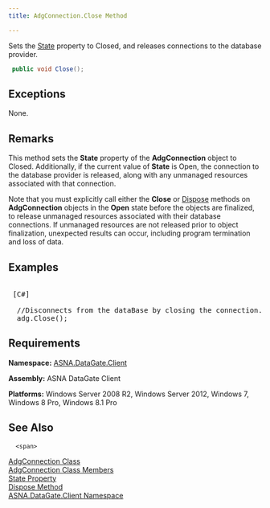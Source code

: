 ```yaml
---
title: AdgConnection.Close Method

---
```


Sets the [ State](adg-connection-class-state-property.html) property to <span>Closed</span>, and releases connections to the database provider.

```cs
 public void Close();
```


## Exceptions

None.
## Remarks

This method sets the **State** property of the **AdgConnection** object to Closed. Additionally, if the current value of **State** is Open, the connection to the database provider is released, along with any unmanaged resources associated with that connection. 

Note that you must explicitly call either the <span> **Close** </span> or [Dispose](adg-connection-class-dispose-method.html) methods on <span> **AdgConnection** </span> objects in the **Open** state before the objects are finalized, to release unmanaged resources associated with their database connections. If unmanaged resources are not released prior to object finalization, unexpected results can occur, including program termination and loss of data.
## Examples

<pre class="prettyprint">
        <span class="lang">
 [C#] 
        </span>
  //Disconnects from the dataBase by closing the connection.
  adg.Close();</pre>

## Requirements

<span> **Namespace:** [ASNA.DataGate.Client](datagate-client-namespace.html) </span> 

<span> **Assembly:** ASNA DataGate Client</span> 

<span> **Platforms:** Windows Server 2008 R2, Windows Server 2012, Windows 7, Windows 8 Pro, Windows 8.1 Pro</span> 
## See Also


      <span>
[AdgConnection Class](adg-connection-class.html)
        <br />
[AdgConnection Class Members](adg-connection-members.html)
        <br />
[State Property](adg-connection-class-state-property.html)
        <br />
[Dispose Method](adg-connection-class-dispose-method.html)
        <br />
[ASNA.DataGate.Client Namespace](datagate-client-namespace.html)
        <br />
      </span>

